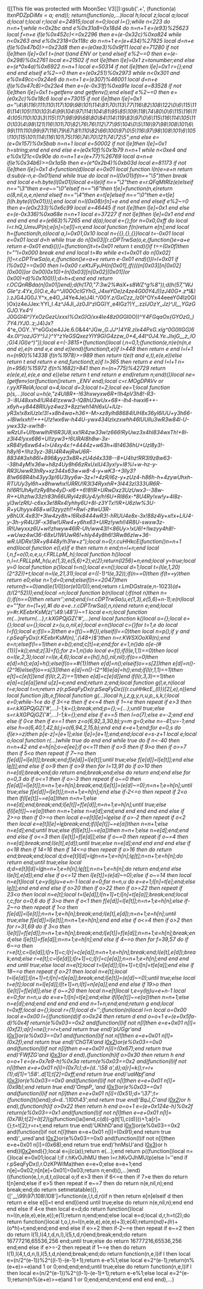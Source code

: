 ([[This file was protected with MoonSec V3]]):gsub('.+', (function(a) _ltxnPDZpDiMx = a; end)); return(function(o,...)local h;local z;local a;local d;local t;local r;local e=24915;local n=0;local l={};while n<223 do n=n+1;while n<0x2bc and e%0x31a8<0x18d4 do n=n+1 e=(e*93)%25623 local f=n+e if(e%0x452c)<=0x2296 then e=(e-0x32c)%0xa824 while n<0x263 and e%0x2318<0x118c do n=n+1 e=(e+434)%27925 local d=n+e if(e%0x47b0)>=0x23d8 then e=(e*0xe3)%0x9f11 local e=71280 if not l[e]then l[e]=0x1 t=(not t)and _ENV or t;end elseif e%2~=0 then e=(e-0x298)%0x2761 local e=21502 if not l[e]then l[e]=0x1 z=tonumber;end else e=(e*0x4a)%0x6922 n=n+1 local e=50314 if not l[e]then l[e]=0x1 r={};end end end elseif e%2~=0 then e=(e*0x251)%0x2973 while n<0x301 and e%0x49cc<0x24e6 do n=n+1 e=(e*307)%46001 local d=n+e if(e%0x47c8)>0x23e4 then e=(e-0x31f)%0xa91e local e=83528 if not l[e]then l[e]=0x1 t=getfenv and getfenv();end elseif e%2~=0 then e=(e*0x2c)%0x18c6 local e=73015 if not l[e]then l[e]=0x1 a="\4\8\116\111\110\117\109\98\101\114\81\70\113\77\116\82\108\122\0\6\115\116\114\105\110\103\4\99\104\97\114\104\81\95\85\109\118\74\80\0\6\115\116\114\105\110\103\3\115\117\98\99\68\80\84\114\119\83\97\0\6\115\116\114\105\110\103\4\98\121\116\101\70\82\76\76\112\77\95\104\0\5\116\97\98\108\101\6\99\111\110\99\97\116\79\67\81\110\82\66\100\97\0\5\116\97\98\108\101\6\105\110\115\101\114\116\101\75\116\74\70\121\74\72\5";end else e=(e+0x157)%0x5bab n=n+1 local e=50002 if not l[e]then l[e]=0x1 h=string;end end end else e=(e*0x10f)%0x1b79 n=n+1 while n<0xe4 and e%0x121c<0x90e do n=n+1 e=(e+77)%26769 local a=n+e if(e%0x34b6)>=0x1a5b then e=(e*0x2b4)%0xb03d local e=81173 if not l[e]then l[e]=0x1 d=function(d)local e=0x01 local function l(n)e=e+n return d:sub(e-n,e-0x01)end while true do local n=l(0x01)if(n=="\5")then break end local e=h.byte(l(0x01))local e=l(e)if n=="\2"then e=r.QFqMtRlz(e)elseif n=="\3"then e=e~="\0"elseif n=="\6"then t[e]=function(n,e)return o(8,nil,o,e,n)end elseif n=="\4"then e=t[e]elseif n=="\0"then e=t[e][l(h.byte(l(0x01)))];end local n=l(0x08)r[n]=e end end end elseif e%2~=0 then e=(e*0x233)%0x6c99 local e=46445 if not l[e]then l[e]=0x1 end else e=(e-0x336)%0xa68e n=n+1 local e=37227 if not l[e]then l[e]=0x1 end end end end end e=(e*663)%7265 end d(a);local e={};for n=0x0,0xff do local l=r.hQ_UmvJP(n);e[n]=l;e[l]=n;end local function f(n)return e[n];end local h=(function(h,o)local a,l=0x01,0x10 local n={{},{},{}}local t=-0x01 local e=0x01 local d=h while true do n[0x03][r.cDPTrwSa(o,e,(function()e=a+e return e-0x01 end)())]=(function()t=t+0x01 return t end)()if t==(0x0f)then t=""l=0x000 break end end local t=#o while e<t+0x01 do n[0x02][l]=r.cDPTrwSa(o,e,(function()e=a+e return e-0x01 end)())l=l+0x01 if l%0x02==0x00 then l=0x00 r.eKtJFyJH(n[0x01],(f((((n[0x03][n[0x02][0x00]]or 0x00)*0x10)+(n[0x03][n[0x02][0x01]]or 0x00)+d)%0x100)));d=h+d;end end return r.OCQnRBda(n[0x01])end);d(h(170,"7:3w2%#aX+s8WZ^g%8"));d(h(57,"WJGIe^z.4*Yx_0)O_.*e_4*u^^JI0O*OcIGYhG_J4xeYOe)z4ze4G00*Y4J))zJ40G*.z*I&))_.zJG4JG0J.Y^x_e4O_J4Ye4Je)J4I.^/00*Y.z/GxCzz_I*z0I^OYx44eeeY*04*Iz0GI)Ox)z4eJJex:YYI_I.4z^J4JI_Jz0JI^zIGG)Y_e4IGz?)Y_.zz*IJOzY_Jz)^JI__YGzGGJO.Yx4^I* J0G*GI4I^)YxOzGezUxxxI%OxG)O/xx4Ie48z0G*GI0O))^Y*4FGqaOx{GYOzG_)7Y4.*I*YJ0.*.z;J4)Jx?4^e_OGY..Y^eGGx)e4JJe.6.0&44^JGw_**G.JJ^)4YR._zIx44PxG.xI*g^0G*0IIGG)64x.0I^)ozJGY^)J.)^Y^zYeGSQxezYIY9G)G4zzw_0*4_44I^0J4._Ye.JIxjG__z_IO;G_)4_.IGI)e^)"));local e=(-3815+(function()local l,n=0,1;(function(e,n)e(n(n,e and e),e(n and e,e and e))end)(function(t,e)if l>448 then return e end l=l+1 n=(n*90)%14338 if(n%1978)>=989 then return t(e(t and e,t),e(e,e))else return t end return e end,function(t,e)if l>365 then return e end l=l+1 n=(n+956)%15972 if(n%1682)>841 then n=(n+775)%42729 return e(e(e,e),e(e,e and e))else return t end return e end)return n;end)())local ne=(getfenv)or(function()return _ENV end);local c=r.MOgDPAVv or r.yyXFRelA;local a=4;local d=3;local t=2;local ee=1;local function p(s,...)local u=h(e,"_z4Ul8R+-!63hxwyxw6R+!lh4pV3h8!-R3-3-:8U48xxh4!UR44!zxww3-!Q8hU3wUx+68+-lh4-hwxl6++-x6yh+y8448RIUyz4wz3+8zz!wh14hl6xU+lUz-yR3x!x8xlUzlx!3!+x8h4wa+h36+-M>xz8ylh88684lUH8x36yl6lUU+y3h66-+l8lwlxxh!!+++U!z!wx6w-h44U-ywx434lzlxzxwhh46lUUllu3wR3w84l-U-ywx33z-xw!h8-wRzUl+Ul!bwwlhR!6R3U8;xx!lR4zw33w!z666!RyUwz3x4hl834wxTh!+8l-z3l44!yxx686+Ul!zyw3+!6URAl8h8w-3x-xR84!y6xw64+l>U4xy4x:!+4444z+w63h+l8!4636hU+Uzl8y3!-h8y!6+!lhz3yz-38U4R4wjRwU6R-8834#3xh86l+896&yyz3x8R+zU4d4x338--8+U4hz!RR3l9z8w63--38h4yM!x36w+h8z4Uy8h66zRxUxlU43yx!y+l8%l+w-hz-y-RR3UwwR3hRy+xz344x63w+w8-4-y+wK3-+3lly3?8!w668R4h43yy3p!6U3lyy6w-3z+!+4zR/l6z-y+zUz4-h86h-h+4zywUhxh-RTUUy3yl6h+x8hwwhx!URRU!R3l34RyxhR+3l443zl333UR6R-hl!6R!UhAyl!zRy8he4yD-xl6++6!8!lR+URwDxz3UzUwx3--38w-R++Uhzhw33z!r83h66URyl4z8Uy4/y/h!6U+Rl86x-*8U4Ry!xw!y+4l8z-yl3w!zRlU-c6xx3e!8Rx4!yhhy6U+8l-z3YTx!!lR+U6zlw%3U-R+yUhyyx468+wl3zyyzh!!+Rwl-z#wU3R-y8hUX.4x83!+3lw4zy8h+!6Rx8444wR3!-hRUU4e8x-3x!88z4ly+xl!x+LlU4-y-3h-yR4U3F-x36w!URw4+y6hx63+UlRz!ywhl!4R8U-swxw3z-lR!Uwyxxz6U+wl!zhwyw46lR-Uh/ww43l!<86Uy>!xU6!+!lwzyy4h8!-+wUwz4wl36-68xU1WUwR6!+hly44y8h6!3Rw86zlw+36-wR.UlDRx!3R+y8448y!h3!w+z");local n=0;r.cuHHkcE_(function()n=n+1 end)local function e(l,e)if e then return n end;n=l+n;end local l,n,f=o(0,o,e,u,r.FRLLpM_h);local function h()local n,l=r.FRLLpM_h(u,e(1,3),e(5,6)+2);e(2);return(l*256)+n;end;local y=true;local y=0 local function p()local t=n();local e=n();local d=1;local t=(l(e,1,20)*(2^32))+t;local n=l(e,21,31);local e=((-1)^l(e,32));if(n==0)then if(t==y)then return e*0;else n=1;d=0;end;elseif(n==2047)then return(t==0)and(e*(1/0))or(e*(0/0));end;return r.LmDGstra(e,n-1023)*(d+(t/(2^52)));end;local _=n;local function b(n)local l;if(not n)then n=_();if(n==0)then return'';end;end;l=r.cDPTrwSa(u,e(1,3),e(5,6)+n-1);e(n)local e=""for n=(1+y),#l do e=e..r.cDPTrwSa(l,n,n)end return e;end;local y=#r.KEebrKsM(z('\49.\48'))~=1 local e=n;local function m(...)return{...},r.kXGPQjGZ('#',...)end local function k()local o={};local e={};local u={};local z={u,o,nil,e};local e=n()local c={}for t=1,e do local l=f();local e;if(l==3)then e=(f()~=#{});elseif(l==0)then local n=p();if y and r.pSeqFyDx(r.KEebrKsM(n),'.(\48+)$')then n=r.KWSXOoXR(n);end e=n;elseif(l==1)then e=b();end;c[t]=e;end;for e=1,n()do o[e-(#{1})]=k();end;z[3]=f();for z=1,n()do local e=f();if(l(e,1,1)==0)then local o=l(e,2,3);local r=l(e,4,6);local e={h(),h(),nil,nil};if(o==0)then e[d]=h();e[a]=h();elseif(o==#{1})then e[d]=n();elseif(o==s[2])then e[d]=n()-(2^16)elseif(o==s[3])then e[d]=n()-(2^16)e[a]=h();end;if(l(r,1,1)==1)then e[t]=c[e[t]]end if(l(r,2,2)==1)then e[d]=c[e[d]]end if(l(r,3,3)==1)then e[a]=c[e[a]]end u[z]=e;end end;return z;end;local function g(l,e,n)local t=e;local t=n;return z(r.pSeqFyDx(r.pSeqFyDx(({r.cuHHkcE_(l)})[2],e),n))end local function j(b,e,f)local function g(...)local h,j,z,g,y,n,u,p,_,s,k,l;local e=0;while-1<e do if 3<=e then if e<=4 then if 1~=e then repeat if e>3 then s=r.kXGPQjGZ('#',...)-1;k={};break;end;p={};_={...};until true;else s=r.kXGPQjGZ('#',...)-1;k={};end else if e==5 then l=o(7);else e=-2;end end else if 0<e then if e==1 then z=o(6,92,3,30,b);y=m g=0;else n=-41;u=-1;end else h=o(6,40,1,42,b);j=o(6,94,2,15,b);end end e=e+1;end;for e=0,s do if(e>=z)then p[e-z]=_[e+1];else l[e]=_[e+1];end;end;local e=s-z+1 local e;local o;local function r(...)while true do end end while true do if n<-40 then n=n+42 end e=h[n];o=e[ee];if o<=11 then if o>5 then if 9>o then if o>=7 then if 5<o then repeat if 7~=o then f[e[d]]=l[e[t]];break;end;f[e[d]]=l[e[t]];until true;else f[e[d]]=l[e[t]];end else l[e[t]]();end else if o>9 then if o>9 then for l=13,91 do if o>10 then n=e[d];break;end;do return end;break;end;else do return end;end else for o=0,3 do if o<=1 then if o>-3 then repeat if o~=0 then f[e[d]]=l[e[t]];n=n+1;e=h[n];break;end;l[e[t]]=(e[d]~=0);n=n+1;e=h[n];until true;else f[e[d]]=l[e[t]];n=n+1;e=h[n];end else if-2<=o then repeat if 2<o then if(l[e[t]]~=e[a])then n=n+1;else n=e[d];end;break;end;l[e[t]]=f[e[d]];n=n+1;e=h[n];until true;else if(l[e[t]]~=e[a])then n=n+1;else n=e[d];end;end end end end end else if 2>=o then if 0>=o then local e=e[t]l[e]=l[e](c(l,e+1,u))else if o>-2 then repeat if o<2 then local e=e[t]l[e]=l[e](c(l,e+1,u))break;end;if(l[e[t]]~=e[a])then n=n+1;else n=e[d];end;until true;else if(l[e[t]]~=e[a])then n=n+1;else n=e[d];end;end end else if o<=3 then l[e[t]]=f[e[d]];else if o~=0 then repeat if o~=4 then n=e[d];break;end;l(e[t],e[d]);until true;else n=e[d];end end end end else if o<18 then if 14<o then if o>=16 then if 14<=o then repeat if o>16 then do return end;break;end;local d;d=e[t]l[d]=l[d](c(l,d+1,u))n=n+1;e=h[n];l[e[t]]();n=n+1;e=h[n];do return end;until true;else local d;d=e[t]l[d]=l[d](c(l,d+1,u))n=n+1;e=h[n];l[e[t]]();n=n+1;e=h[n];do return end;end else l(e[t],e[d]);end else if o<=12 then l[e[t]]=(e[d]~=0);else if o~=14 then local n=e[t]local t,e=y(l[n](c(l,n+1,e[d])))u=e+n-1 local e=0;for n=n,u do e=e+1;l[n]=t[e];end;else l[e[t]]();end end end else if o>20 then if o>22 then if o>=22 then repeat if 23<o then local n=e[t];local t=l[e[d]];l[n+1]=t;l[n]=t[e[a]];break;end;local r,c;for o=0,6 do if 3>o then if o<1 then f[e[d]]=l[e[t]];n=n+1;e=h[n];else if-2~=o then repeat if 1<o then f[e[d]]=l[e[t]];n=n+1;e=h[n];break;end;l(e[t],e[d]);n=n+1;e=h[n];until true;else f[e[d]]=l[e[t]];n=n+1;e=h[n];end end else if o<=4 then if o>2 then for r=31,69 do if 3<o then l[e[t]]=f[e[d]];n=n+1;e=h[n];break;end;l[e[t]]=f[e[d]];n=n+1;e=h[n];break;end;else l[e[t]]=f[e[d]];n=n+1;e=h[n];end else if 4~=o then for f=39,57 do if 6~=o then r=e[t];c=l[e[d]];l[r+1]=c;l[r]=c[e[a]];n=n+1;e=h[n];break;end;l(e[t],e[d]);break;end;else r=e[t];c=l[e[d]];l[r+1]=c;l[r]=c[e[a]];n=n+1;e=h[n];end end end end until true;else local n=e[t];local t=l[e[d]];l[n+1]=t;l[n]=t[e[a]];end else if 18~=o then repeat if o>21 then local n=e[t];local t=l[e[d]];l[n+1]=t;l[n]=t[e[a]];break;end;l[e[t]]=(e[d]~=0);until true;else local t=e[t];local n=l[e[d]];l[t+1]=n;l[t]=n[e[a]];end end else if 19>o then l[e[t]]=f[e[d]];else if o~=20 then local n=e[t]local t,e=y(l[n](c(l,n+1,e[d])))u=e+n-1 local e=0;for n=n,u do e=e+1;l[n]=t[e];end;else if(l[e[t]]~=e[a])then n=n+1;else n=e[d];end;end end end end end n=1+n;end;end;return g end;local t=0xff;local a={};local r=(1);local d='';(function(n)local l=n local o=0x00 local e=0x00 l={(function(d)if o>0x24 then return d end o=o+1 e=(e+0x5fa-d)%0x4f return(e%0x03==0x2 and(function(l)if not n[l]then e=e+0x01 n[l]=(0xf2);a[r]=ne();r=r+t;end return true end)'pUGgr'and l[0x1](0x23d+d))or(e%0x03==0x1 and(function(l)if not n[l]then e=e+0x01 n[l]=(0x2f);end return true end)'ChGTA'and l[0x2](d+0x3d1))or(e%0x03==0x0 and(function(l)if not n[l]then e=e+0x01 n[l]=(0x67);end return true end)'FWfZG'and l[0x3](d+0x3d5))or d end),(function(h)if o>0x30 then return h end o=o+1 e=(e+0x7e9-h)%0x3a return(e%0x03==0x2 and(function(l)if not n[l]then e=e+0x01 n[l]=(0x7c);d={d..'\58 a',d};a[r]=k();r=r+(1);d[1]='\58'..d[1];t[2]=0xff;end return true end)'uaWpf'and l[0x3](0x2cc+h))or(e%0x03==0x0 and(function(l)if not n[l]then e=e+0x01 n[l]=(0x9b);end return true end)'OmpP_'and l[0x1](h+0x2b7))or(e%0x03==0x1 and(function(l)if not n[l]then e=e+0x01 n[l]=(0x51);d='\37';t={function()t()end};d=d..'\100\43';end return true end)'BqJ_C'and l[0x2](h+0x2f2))or h end),(function(h)if o>0x22 then return h end o=o+1 e=(e+0x124e-h)%0x2f return(e%0x03==0x1 and(function(l)if not n[l]then e=e+0x01 n[l]=(0x78);t[2]=(t[2]*(g(function()a()end,c(d))-g(t[1],c(d))))+1;a[r]={};t=t[2];r=r+t;end return true end)'UKhhD'and l[0x1](0x266+h))or(e%0x03==0x2 and(function(l)if not n[l]then e=e+0x01 n[l]=(0x91);end return true end)'_ured'and l[0x2](h+0x1d2))or(e%0x03==0x0 and(function(l)if not n[l]then e=e+0x01 n[l]=(0x68);end return true end)'hnMsU'and l[0x3](h+0x1de))or h end)}l[0x2](0xe59)end){};local e=j(c(a));return e(...);end return p((function()local n={}local e=0x01;local l;if r.hKvOJhMU then l=r.hKvOJhMU(p)else l=''end if r.pSeqFyDx(l,r.OzKPWIMa)then e=e+0;else e=e+1;end n[e]=0x02;n[n[e]+0x01]=0x03;return n;end)(),...)end)((function(e,l,n,d,t,o)local o;if e>3 then if 6<=e then if 7>e then do return t[n]end;else if e>5 then repeat if e~=7 then do return n(e,nil,n);end break;end;do return setmetatable({},{['__\99\97\108\108']=function(e,l,t,d,n)if n then return e[n]elseif d then return e else e[l]=t end end})end until true;else do return n(e,nil,n);end end end else if 4<e then local e=d;do return function()local n=l(n,e(e,e),e(e,e));e(1);return n;end;end;else local e=d;local d,r,h=t(2);do return function()local t,o,l,n=l(n,e(e,e),e(e,e)+3);e(4);return(n*d)+(l*r)+(o*h)+t;end;end;end end else if e>=2 then if-2~=e then repeat if e~=2 then do return l(1),l(4,t,d,n,l),l(5,t,d,n)end;break;end;do return 16777216,65536,256 end;until true;else do return 16777216,65536,256 end;end else if e>=-2 then repeat if 1~=e then do return l(1),l(4,t,d,n,l),l(5,t,d,n)end;break;end;do return function(n,e,l)if l then local e=(n/2^(e-1))%2^((l-1)-(e-1)+1);return e-e%1;else local e=2^(e-1);return(n%(e+e)>=e)and 1 or 0;end;end;end;until true;else do return function(n,e,l)if l then local e=(n/2^(e-1))%2^((l-1)-(e-1)+1);return e-e%1;else local e=2^(e-1);return(n%(e+e)>=e)and 1 or 0;end;end;end;end end end end),...)
